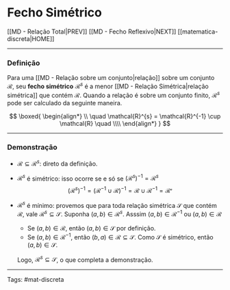 # Fecho Simétrico

[[MD - Relação Total|PREV]]	[[MD - Fecho Reflexivo|NEXT]]	[[matematica-discreta|HOME]]

---

### Definição

Para uma [[MD - Relação sobre um conjunto|relação]] sobre um conjunto $\mathcal{R}$, seu **fecho simétrico** $\mathcal{R}^{s}$ é a menor [[MD - Relação Simétrica|relação simétrica]] que contém $\mathcal{R}$. Quando a relação é sobre um conjunto finito, $\mathcal{R}^{s}$ pode ser calculado da seguinte maneira.

$$
\boxed{
\begin{align*} \\ \quad
	\mathcal{R}^{s} = \mathcal{R}^{-1} \cup \mathcal{R}
	\quad \\\\
\end{align*}
}
$$

---

### Demonstração

- $\mathcal{R} \subseteq \mathcal{R}^{s}$: direto da definição.

- $\mathcal{R}^{s}$ é simétrico: isso ocorre se e só se $(\mathcal{R}^{s})^{-1} = \mathcal{R}^{s}$ 
   $$(\mathcal{R}^{s})^{-1} = (\mathcal{R}^{-1} \cup \mathcal{R})^{-1} = \mathcal{R} \cup \mathcal{R}^{-1} = \mathcal{\mathcal{R}^{s}}$$

- $\mathcal{R}^s$ é mínimo: provemos que para toda relação simétrica $\mathcal{S}$ que contém $\mathcal{R}$, vale $\mathcal{R}^s \subseteq \mathcal{S}$. Suponha $(a,b) \in \mathcal{R}^{s}$. Asssim $(a,b)\in \mathcal{R}^{-1}$ ou $(a,b)\in \mathcal{R}$
	- Se $(a,b)\in \mathcal{R}$, então $(a,b) \in \mathcal{S}$ por definição.
	- Se $(a,b) \in \mathcal{R}^{-1}$, então $(b,a)\in \mathcal{R} \subseteq \mathcal{S}$. Como $\mathcal{S}$ é simétrico, então $(a,b)\in \mathcal{S}$.
	
	Logo, $\mathcal{R}^{s} \subseteq \mathcal{S}$, o que completa a demonstração.

---

Tags: #mat-discreta 